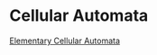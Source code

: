 # Cellular Automata #

[Elementary Cellular Automata](https://ruslan-sh.github.io/cellular-automata)
